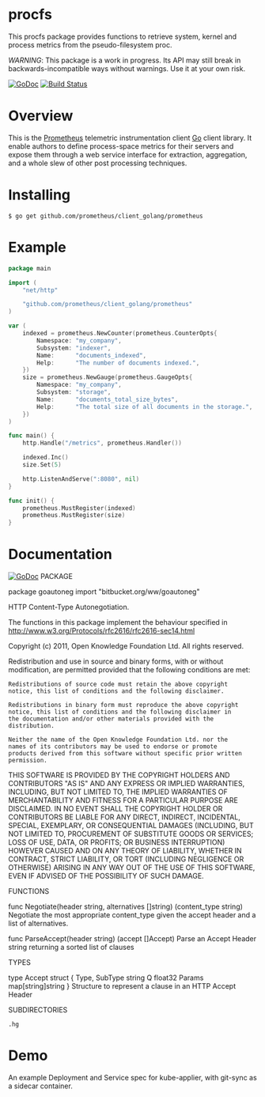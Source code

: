 # procfs

This procfs package provides functions to retrieve system, kernel and process
metrics from the pseudo-filesystem proc.

*WARNING*: This package is a work in progress. Its API may still break in
backwards-incompatible ways without warnings. Use it at your own risk.

[![GoDoc](https://godoc.org/github.com/prometheus/procfs?status.png)](https://godoc.org/github.com/prometheus/procfs)
[![Build Status](https://travis-ci.org/prometheus/procfs.svg?branch=master)](https://travis-ci.org/prometheus/procfs)
# Overview
This is the [Prometheus](http://www.prometheus.io) telemetric
instrumentation client [Go](http://golang.org) client library.  It
enable authors to define process-space metrics for their servers and
expose them through a web service interface for extraction,
aggregation, and a whole slew of other post processing techniques.

# Installing
    $ go get github.com/prometheus/client_golang/prometheus

# Example
```go
package main

import (
	"net/http"

	"github.com/prometheus/client_golang/prometheus"
)

var (
	indexed = prometheus.NewCounter(prometheus.CounterOpts{
		Namespace: "my_company",
		Subsystem: "indexer",
		Name:      "documents_indexed",
		Help:      "The number of documents indexed.",
	})
	size = prometheus.NewGauge(prometheus.GaugeOpts{
		Namespace: "my_company",
		Subsystem: "storage",
		Name:      "documents_total_size_bytes",
		Help:      "The total size of all documents in the storage.",
	})
)

func main() {
	http.Handle("/metrics", prometheus.Handler())

	indexed.Inc()
	size.Set(5)

	http.ListenAndServe(":8080", nil)
}

func init() {
	prometheus.MustRegister(indexed)
	prometheus.MustRegister(size)
}
```

# Documentation

[![GoDoc](https://godoc.org/github.com/prometheus/client_golang?status.png)](https://godoc.org/github.com/prometheus/client_golang)
PACKAGE

package goautoneg
import "bitbucket.org/ww/goautoneg"

HTTP Content-Type Autonegotiation.

The functions in this package implement the behaviour specified in
http://www.w3.org/Protocols/rfc2616/rfc2616-sec14.html

Copyright (c) 2011, Open Knowledge Foundation Ltd.
All rights reserved.

Redistribution and use in source and binary forms, with or without
modification, are permitted provided that the following conditions are
met:

    Redistributions of source code must retain the above copyright
    notice, this list of conditions and the following disclaimer.

    Redistributions in binary form must reproduce the above copyright
    notice, this list of conditions and the following disclaimer in
    the documentation and/or other materials provided with the
    distribution.

    Neither the name of the Open Knowledge Foundation Ltd. nor the
    names of its contributors may be used to endorse or promote
    products derived from this software without specific prior written
    permission.

THIS SOFTWARE IS PROVIDED BY THE COPYRIGHT HOLDERS AND CONTRIBUTORS
"AS IS" AND ANY EXPRESS OR IMPLIED WARRANTIES, INCLUDING, BUT NOT
LIMITED TO, THE IMPLIED WARRANTIES OF MERCHANTABILITY AND FITNESS FOR
A PARTICULAR PURPOSE ARE DISCLAIMED. IN NO EVENT SHALL THE COPYRIGHT
HOLDER OR CONTRIBUTORS BE LIABLE FOR ANY DIRECT, INDIRECT, INCIDENTAL,
SPECIAL, EXEMPLARY, OR CONSEQUENTIAL DAMAGES (INCLUDING, BUT NOT
LIMITED TO, PROCUREMENT OF SUBSTITUTE GOODS OR SERVICES; LOSS OF USE,
DATA, OR PROFITS; OR BUSINESS INTERRUPTION) HOWEVER CAUSED AND ON ANY
THEORY OF LIABILITY, WHETHER IN CONTRACT, STRICT LIABILITY, OR TORT
(INCLUDING NEGLIGENCE OR OTHERWISE) ARISING IN ANY WAY OUT OF THE USE
OF THIS SOFTWARE, EVEN IF ADVISED OF THE POSSIBILITY OF SUCH DAMAGE.


FUNCTIONS

func Negotiate(header string, alternatives []string) (content_type string)
Negotiate the most appropriate content_type given the accept header
and a list of alternatives.

func ParseAccept(header string) (accept []Accept)
Parse an Accept Header string returning a sorted list
of clauses


TYPES

type Accept struct {
    Type, SubType string
    Q             float32
    Params        map[string]string
}
Structure to represent a clause in an HTTP Accept Header


SUBDIRECTORIES

	.hg
# Demo

An example Deployment and Service spec for kube-applier, with git-sync as a sidecar container.